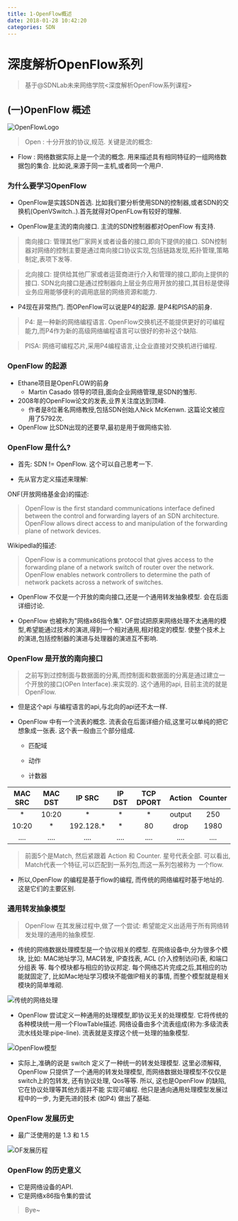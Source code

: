 ```yaml
---
title: 1-OpenFlow概述
date: 2018-01-28 10:42:20
categories: SDN
---
```

# 深度解析OpenFlow系列
> 基于@SDNLab未来网络学院<深度解析OpenFlow系列课程>

## (一)OpenFlow 概述

![OpenFlowLogo](/img/logo.png)
> Open : 十分开放的协议,规范. 关键是流的概念:
*  Flow : 网络数据实际上是一个流的概念. 用来描述具有相同特征的一组网络数据包的集合. 比如说,来源于同一主机,或者同一个用户.

### 为什么要学习OpenFlow

* OpenFlow是实践SDN首选. 比如我们要分析使用SDN的控制器,或者SDN的交换机(OpenVSwitch..).首先就得对OpenFLow有较好的理解.

* OpenFlow是主流的南向接口. 主流的SDN控制器都对OpenFlow 有支持. 

> 南向接口: 管理其他厂家网关或者设备的接口,即向下提供的接口. SDN控制器对网络的控制主要是通过南向接口协议实现,包括链路发现,拓扑管理,策略制定,表项下发等.

> 北向接口: 提供给其他厂家或者运营商进行介入和管理的接口,即向上提供的接口. SDN北向接口是通过控制器向上层业务应用开放的接口,其目标是使得业务应用能够便利的调用底层的网络资源和能力.

* P4现在非常热门. 而OPenFlow可以说是P4的起源. 是P4和PISA的前身.

> P4: 是一种新的网络编程语言. OpenFlow交换机还不能提供更好的可编程能力,而P4作为新的高级网络编程语言可以很好的弥补这个缺陷.

> PISA: 网络可编程芯片,采用P4编程语言,让企业直接对交换机进行编程.

### OpenFlow 的起源

* Ethane项目是OpenFLOW的前身
  * Martin Casado 领导的项目,面向企业网络管理,是SDN的雏形.
* 2008年的OpenFlow论文的发表,业界关注度达到顶峰.
  * 作者是8位著名网络教授,包括SDN创始人Nick McKenwn. 这篇论文被应用了5792次. 
* OpenFlow 比SDN出现的还要早,最初是用于做网络实验.

### OpenFlow 是什么?

* 首先: SDN != OpenFlow. 这个可以自己思考一下.

* 先从官方定义描述来理解:

ONF(开放网络基金会)的描述:
>  OpenFlow is the first standard communications interface defined between the control and forwarding layers of an SDN architecture. OpenFlow allows direct access to and manipulation of the forwarding plane of network devices.

Wikipedla的描述: 
> OpenFlow is a communications protocol that gives access to the forwarding plane of a network switch of router over the network. OpenFlow enables network controllers to determine the path of network packets across a network of switches.

* OpenFlow 不仅是一个开放的南向接口,还是一个通用转发抽象模型. 会在后面详细讨论.

* OpenFlow 也被称为"网络x86指令集". OF尝试把原来网络处理不太通用的模型,希望能通过技术的演进,得到一个相对通用,相对稳定的模型. 使整个技术上的演进,包括控制器的演进与处理器的演进互不影响.


### OpenFlow 是开放的南向接口
> 之前写到过控制面与数据面的分离,而控制面和数据面的分离是通过建立一个开放的接口(OPen Interface).来实现的.  这个通用的api, 目前主流的就是OpenFlow.

* 但是这个api 与编程语言的api,与北向的api还不太一样. 

* OpenFlow 中有一个流表的概念. 流表会在后面详细介绍,这里可以单纯的把它想象成一张表. 这个表一般由三个部分组成.
  * 匹配域

  * 动作

  * 计数器

| MAC SRC | MAC DST |  IP SRC   | IP DST | TCP DPORT | Action | Counter |
| :-----: | :-----: | :-------: | :----: | :-------: | :----: | :-----: |
|    *    |  10:20  |     *     |   *    |     *     | output |   250   |
|  10:20  |    *    | 192.128.* |   *    |    80     |  drop  |  1980   |
|  ....   |  ....   |   ....    |  ....  |   ....    |  ....  |  ....   |

> 前面5个是Match, 然后紧跟着 Action 和 Counter. 星号代表全部. 可以看出, Match代表一个特征,可以匹配到一系列包,而这一系列包被称为 一个flow. 

* 所以,OpenFlow 的编程是基于flow的编程, 而传统的网络编程时基于地址的. 这是它们的主要区别.



### 通用转发抽象模型

> OpenFlow 在其发展过程中,做了一个尝试: 希望能定义出适用于所有网络转发处理的通用的抽象模型.  

* 传统的网络数据处理模型是一个协议相关的模型. 在网络设备中,分为很多个模块, 比如: MAC地址学习, MAC转发, IP查找表, ACL (介入控制访问)表,  和端口分组表 等.  每个模块都与相应的协议邦定. 每个网络芯片完成之后,其相应的功能就固定了, 比如Mac地址学习模块不能做IP相关的事情, 而整个模型就是相关模块的简单堆砌. 

![传统的网络处理](/img/传统的处理模型.png)

* OpenFlow 尝试定义一种通用的处理模型,即协议无关的处理模型. 它将传统的各种模块统一用一个FlowTable描述. 网络设备由多个流表组成(称为:多级流表流水线处理:pipe-line).  流表就是支撑这个统一处理的抽象模型.

![OpenFlow模型](/img/OpenFlow模型.png)

* 实际上,准确的说是 switch 定义了一种统一的转发处理模型. 这里必须解释,  OpenFlow 只提供了一个通用的转发处理模型, 而网络数据处理模型不仅仅是switch上的包转发, 还有协议处理, Qos等等.   所以, 这也是OpenFlow 的缺陷, 它在协议处理等其他方面并不能 实现可编程. 他只是通向通用处理模型发展过程中的一步, 为更先进的技术 (如P4) 做出了基础.

### OpenFlow 发展历史

* 最广泛使用的是 1.3 和 1.5

![OF发展历程](/img/OF发展历程.png)

### OpenFlow 的历史意义

* 它是网络设备的API.
* 它是网络x86指令集的尝试

> Bye~
